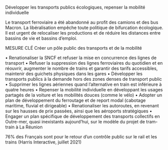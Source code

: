 Développer les transports publics écologiques, repenser la mobilité individuelle

Le transport ferroviaire a été abandonné au profit des camions et des bus Macron. La libéralisation empêche toute politique de bifurcation écologique. Il est urgent de relocaliser les productions et de réduire les distances entre bassins de vie et bassins d’emploi.

MESURE CLÉ
Créer un pôle public des transports et de la mobilité

• Renationaliser la SNCF et refuser la mise en concurrence des lignes de transport
• Refuser la suppression des lignes ferroviaires du quotidien et en réouvrir, augmenter le nombre de trains et garantir des tarifs accessibles, maintenir des guichets physiques dans les gares
• Développer les transports publics à la demande hors des zones denses de transport public
• Supprimer les lignes aériennes quand l’alternative en train est inférieure à quatre heures
• Repenser la mobilité individuelle en développant les usages partagés de la voiture et les mobilités douces (comme le vélo)
• Adopter un plan de développement du ferroutage et de report modal (cabotage maritime, fluvial et dirigeable)
• Renationaliser les autoroutes, en revenant sur les hausses de prix passées, ainsi que les aéroports stratégiques
• Engager un plan spécifique de développement des transports collectifs en Outre-mer, quasi inexistants aujourd’hui, sur le modèle du projet de tram-train à La Réunion

76% des Français sont pour le retour d’un contrôle public sur le rail et les trains (Harris Interactive, juillet 2021)